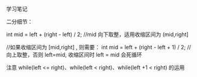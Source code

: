 学习笔记

二分细节：

int mid = left + (right - left) / 2;
//mid 向下取整，适用收缩区间为 (mid,right] 

//如果收缩区间为 [mid,right] , 则需要：
int mid = left + (right - left + 1) / 2;
//向上取整，否则 left=mid, 收缩区间时 left = mid 会死循环

注意 while(left <= right)、while(left < right)、while(left +1 < right) 的运用